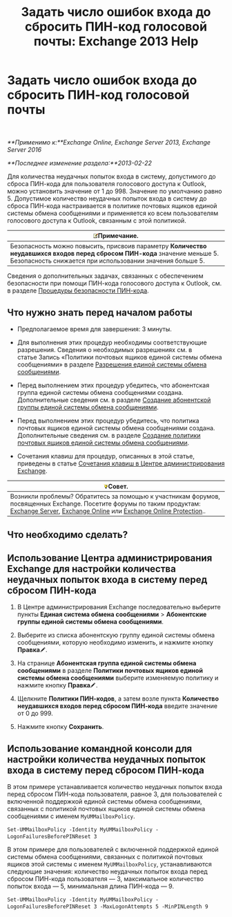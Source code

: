 ﻿---
title: 'Задать число ошибок входа до сбросить ПИН-код голосовой почты: Exchange 2013 Help'
TOCTitle: Задать число ошибок входа до сбросить ПИН-код голосовой почты
ms:assetid: 4de38499-0a6f-4f00-8697-eeff805d7266
ms:mtpsurl: https://technet.microsoft.com/ru-ru/library/Aa997939(v=EXCHG.150)
ms:contentKeyID: 50556375
ms.date: 05/22/2018
mtps_version: v=EXCHG.150
ms.translationtype: MT
---

# Задать число ошибок входа до сбросить ПИН-код голосовой почты

 

_**Применимо к:**Exchange Online, Exchange Server 2013, Exchange Server 2016_

_**Последнее изменение раздела:**2013-02-22_

Для количества неудачных попыток входа в систему, допустимого до сброса ПИН-кода для пользователя голосового доступа к Outlook, можно установить значение от 1 до 998. Значение по умолчанию равно 5. Допустимое количество неудачных попыток входа в систему до сброса ПИН-кода настраивается в политике почтовых ящиков единой системы обмена сообщениями и применяется ко всем пользователям голосового доступа к Outlook, связанным с этой политикой.

<table>
<thead>
<tr class="header">
<th><img src="images/JJ126620.note(EXCHG.150).gif" title="Примечание" alt="Примечание" />Примечание.</th>
</tr>
</thead>
<tbody>
<tr class="odd">
<td>Безопасность можно повысить, присвоив параметру <strong>Количество неудавшихся входов перед сбросом ПИН-кода</strong> значение меньше 5. Безопасность снижается при использовании значения больше 5.</td>
</tr>
</tbody>
</table>


Сведения о дополнительных задачах, связанных с обеспечением безопасности при помощи ПИН-кода голосового доступа к Outlook, см. в разделе [Процедуры безопасности ПИН-кода](pin-security-procedures-exchange-2013-help.md).

## Что нужно знать перед началом работы

  - Предполагаемое время для завершения: 3 минуты.

  - Для выполнения этих процедур необходимы соответствующие разрешения. Сведения о необходимых разрешениях см. в статье Запись «Политики почтовых ящиков единой системы обмена сообщениями» в разделе [Разрешения единой системы обмена сообщениями](unified-messaging-permissions-exchange-2013-help.md).

  - Перед выполнением этих процедур убедитесь, что абонентская группа единой системы обмена сообщениями создана. Дополнительные сведения см. в разделе [Создание абонентской группы единой системы обмена сообщениями](create-a-um-dial-plan-exchange-2013-help.md).

  - Перед выполнением этих процедур убедитесь, что политика почтовых ящиков единой системы обмена сообщениями создана. Дополнительные сведения см. в разделе [Создание политики почтовых ящиков единой системы обмена сообщениями](create-a-um-mailbox-policy-exchange-2013-help.md).

  - Сочетания клавиш для процедур, описанных в этой статье, приведены в статье [Сочетания клавиш в Центре администрирования Exchange](keyboard-shortcuts-in-the-exchange-admin-center-exchange-online-protection-help.md).

<table>
<thead>
<tr class="header">
<th><img src="images/Bb124558.tip(EXCHG.150).gif" title="Совет" alt="Совет" />Совет.</th>
</tr>
</thead>
<tbody>
<tr class="odd">
<td>Возникли проблемы? Обратитесь за помощью к участникам форумов, посвященных Exchange. Посетите форумы по таким продуктам: <a href="https://go.microsoft.com/fwlink/p/?linkid=60612">Exchange Server</a>, <a href="https://go.microsoft.com/fwlink/p/?linkid=267542">Exchange Online</a> или <a href="https://go.microsoft.com/fwlink/p/?linkid=285351">Exchange Online Protection</a>..</td>
</tr>
</tbody>
</table>


## Что необходимо сделать?

## Использование Центра администрирования Exchange для настройки количества неудачных попыток входа в систему перед сбросом ПИН-кода

1.  В Центре администрирования Exchange последовательно выберите пункты **Единая система обмена сообщениями** \> **Абонентские группы единой системы обмена сообщениями**.

2.  Выберите из списка абонентскую группу единой системы обмена сообщениями, которую необходимо изменить, и нажмите кнопку **Правка**![Значок редактирования](images/Bb124582.6f53ccb2-1f13-4c02-bea0-30690e6ea71d(EXCHG.150).gif "Значок редактирования").

3.  На странице **Абонентская группа единой системы обмена сообщениями** в разделе **Политики почтовых ящиков единой системы обмена сообщениями** выберите изменяемую политику и нажмите кнопку **Правка**![Значок редактирования](images/Bb124582.6f53ccb2-1f13-4c02-bea0-30690e6ea71d(EXCHG.150).gif "Значок редактирования").

4.  Щелкните **Политики ПИН-кодов**, а затем возле пункта **Количество неудавшихся входов перед сбросом ПИН-кода** введите значение от 0 до 999.

5.  Нажмите кнопку **Сохранить**.

## Использование командной консоли для настройки количества неудачных попыток входа в систему перед сбросом ПИН-кода

В этом примере устанавливается количество неудачных попыток входа перед сбросом ПИН-кода пользователя, равное 3, для пользователей с включенной поддержкой единой системы обмена сообщениями, связанных с политикой почтовых ящиков единой системы обмена сообщениями с именем `MyUMMailboxPolicy`.

    Set-UMMailboxPolicy -Identity MyUMMailboxPolicy -LogonFailuresBeforePINReset 3

В этом примере для пользователей с включенной поддержкой единой системы обмена сообщениями, связанных с политикой почтовых ящиков этой системы с именем `MyUMMailboxPolicy`, устанавливаются следующие значения: количество неудачных попыток входа перед сбросом ПИН-кода пользователя — 3, максимальное количество попыток входа — 5, минимальная длина ПИН-кода — 9.

    Set-UMMailboxPolicy -Identity MyUMMailboxPolicy -LogonFailuresBeforePINReset 3 -MaxLogonAttempts 5 -MinPINLength 9

